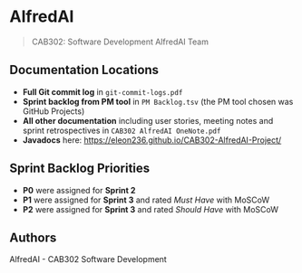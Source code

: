 # AlfredAI
> CAB302: Software Development AlfredAI Team
## Documentation Locations 
- **Full Git commit log** in `git-commit-logs.pdf`
- **Sprint backlog from PM tool** in `PM Backlog.tsv` (the PM tool chosen was GitHub Projects)
- **All other documentation** including user stories, meeting notes and sprint retrospectives in `CAB302 AlfredAI OneNote.pdf`
- **Javadocs** here: https://eleon236.github.io/CAB302-AlfredAI-Project/
## Sprint Backlog Priorities 
- **P0** were assigned for **Sprint 2**
- **P1** were assigned for **Sprint 3** and rated *Must Have* with MoSCoW
- **P2** were assigned for **Sprint 3** and rated *Should Have* with MoSCoW
## Authors
AlfredAI - CAB302 Software Development
